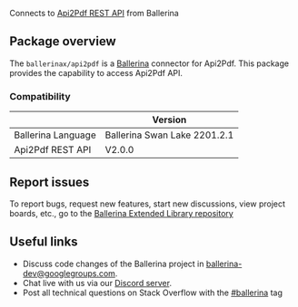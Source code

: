 Connects to [Api2Pdf REST API](https://www.api2pdf.com/) from Ballerina

## Package overview
The `ballerinax/api2pdf` is a [Ballerina](https://ballerina.io/) connector for Api2Pdf.
This package provides the capability to access Api2Pdf API.

### Compatibility
|                               | Version                        |
|-------------------------------|--------------------------------|
| Ballerina Language            | Ballerina Swan Lake 2201.2.1     |
| Api2Pdf REST API              | V2.0.0                         | 

## Report issues
To report bugs, request new features, start new discussions, view project boards, etc., go to the [Ballerina Extended Library repository](https://github.com/ballerina-platform/ballerina-extended-library)

## Useful links
- Discuss code changes of the Ballerina project in [ballerina-dev@googlegroups.com](mailto:ballerina-dev@googlegroups.com).
- Chat live with us via our [Discord server](https://discord.gg/ballerinalang).
- Post all technical questions on Stack Overflow with the [#ballerina](https://stackoverflow.com/questions/tagged/ballerina) tag
